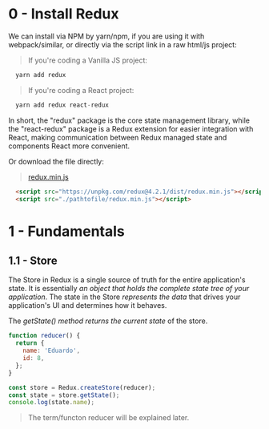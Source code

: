 # 0 - Install Redux

We can install via NPM by yarn/npm, if you are using it with webpack/similar, or directly via the script link in a raw html/js project:

> If you're coding a Vanilla JS project:
```javascript
  yarn add redux
```
> If you're coding a React project:
```javascript
  yarn add redux react-redux
```

In short, the "redux" package is the core state management library, while the "react-redux" package is a Redux extension for easier integration with React, making communication between Redux managed state and components React more convenient.

Or download the file directly:
> [redux.min.js](https://unpkg.com/redux@4.2.1/dist/redux.min.js)

```html
  <script src="https://unpkg.com/redux@4.2.1/dist/redux.min.js"></script>
  <script src="./pathtofile/redux.min.js"></script>
```

# 1 - Fundamentals

## 1.1 - Store

The Store in Redux is a single source of truth for the entire application's state. It is essentially *an object that holds the complete state tree of your application*. The state in the Store *represents the data* that drives your application's UI and determines how it behaves.

The *getState() method returns the current state* of the store.

```javascript
function reducer() {
  return {
    name: 'Eduardo',
    id: 8,
  };
}

const store = Redux.createStore(reducer);
const state = store.getState();
console.log(state.name);
```
> The term/functon reducer will be explained later.
